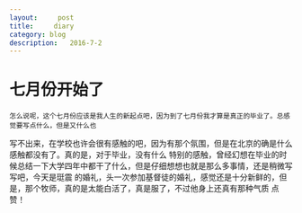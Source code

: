 ```yaml
---
layout:     post
title:     diary
category: blog
description:   2016-7-2
---
```


# 七月份开始了
    怎么说呢，这个七月份应该是我人生的新起点吧，因为到了七月份我才算是真正的毕业了。总感觉要写点什么，但是又什么也
写不出来，在学校也许会很有感触的吧，因为有那个氛围，但是在北京的确是什么感触都没有了。真的是，对于毕业，没有什么
特别的感触，曾经幻想在毕业的时候总结一下大学四年中都干了什么，但是仔细想想也就是那么多事情，还是稍微写写吧，今天是珽震
的婚礼，头一次参加基督徒的婚礼，感觉还是十分新鲜的，但是，那个牧师，真的是太能白活了，真是服了，不过他身上还真有那种气质
点赞！

